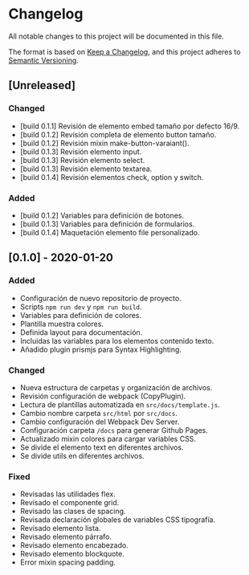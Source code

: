 # Changelog
All notable changes to this project will be documented in this file.

The format is based on [Keep a Changelog](https://keepachangelog.com/en/1.0.0/),
and this project adheres to [Semantic Versioning](https://semver.org/spec/v2.0.0.html).

## [Unreleased]

### Changed
- [build 0.1.1] Revisión de elemento embed tamaño por defecto 16/9.
- [build 0.1.2] Revisión completa de elemento button tamaño.
- [build 0.1.2] Revisión mixin make-button-varaiant().
- [build 0.1.3] Revisión elemento input.
- [build 0.1.3] Revisión elemento select.
- [build 0.1.3] Revisión elemento textarea.
- [build 0.1.4] Revisión elementos check, option y switch.

### Added
- [build 0.1.2] Variables para definición de botones.
- [build 0.1.3] Variables para definición de formularios.
- [build 0.1.4] Maquetación elemento file personalizado.


## [0.1.0] - 2020-01-20

### Added
- Configuración de nuevo repositorio de proyecto.
- Scripts `npm run dev` y `npm run build`.
- Variables para definición de colores.
- Plantilla muestra colores.
- Definida layout para documentación.
- Incluidas las variables para los elementos contenido texto.
- Añadido plugin prismjs para Syntax Highlighting.


### Changed
- Nueva estructura de carpetas y organización de archivos.
- Revisión configuración de webpack (CopyPlugin).
- Lectura de plantillas automatizada en `src/docs/template.js`.
- Cambio nombre carpeta `src/html` por `src/docs`.
- Cambio configuración del Webpack Dev Server.
- Configuración carpeta `/docs` para generar Github Pages.
- Actualizado mixin colores para cargar variables CSS.
- Se divide el elemento text en diferentes archivos.
- Se divide utils en diferentes archivos.

### Fixed
- Revisadas las utilidades flex.
- Revisado el componente grid.
- Revisado las clases de spacing.
- Revisada declaración globales de variables CSS tipografía.
- Revisado elemento lista.
- Revisado elemento párrafo.
- Revisado elemento encabezado.
- Revisado elemento blockquote.
- Error mixin spacing padding.
